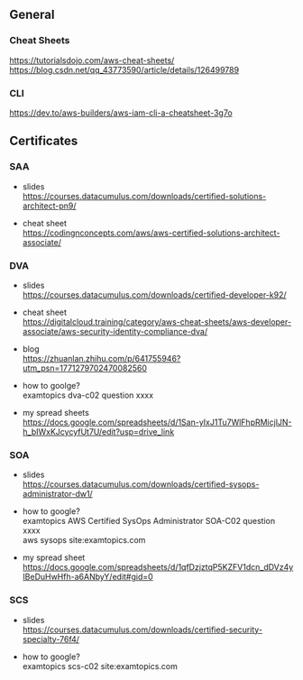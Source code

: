 ## General
### Cheat Sheets
https://tutorialsdojo.com/aws-cheat-sheets/  
https://blog.csdn.net/qq_43773590/article/details/126499789

### CLI
https://dev.to/aws-builders/aws-iam-cli-a-cheatsheet-3g7o

## Certificates
### SAA
- slides      
  https://courses.datacumulus.com/downloads/certified-solutions-architect-pn9/
  
- cheat sheet  
  https://codingnconcepts.com/aws/aws-certified-solutions-architect-associate/  


### DVA
- slides  
  https://courses.datacumulus.com/downloads/certified-developer-k92/
  
- cheat sheet   
  https://digitalcloud.training/category/aws-cheat-sheets/aws-developer-associate/aws-security-identity-compliance-dva/

- blog  
  https://zhuanlan.zhihu.com/p/641755946?utm_psn=1771279702470082560

- how to goolge?  
  examtopics dva-c02 question xxxx

- my spread sheets  
  https://docs.google.com/spreadsheets/d/1San-yIxJ1Tu7WlFhpRMicjlJN-h_bIWxKJcycyfUt7U/edit?usp=drive_link


### SOA
- slides  
  https://courses.datacumulus.com/downloads/certified-sysops-administrator-dw1/

- how to google?  
  examtopics AWS Certified SysOps Administrator SOA-C02 question xxxx  
  aws sysops <keyword> site:examtopics.com

- my spread sheet  
  https://docs.google.com/spreadsheets/d/1qfDzjztqP5KZFV1dcn_dDVz4yIBeDuHwHfh-a6ANbyY/edit#gid=0

### SCS
- slides  
  https://courses.datacumulus.com/downloads/certified-security-specialty-76f4/

- how to google?  
examtopics scs-c02  site:examtopics.com
